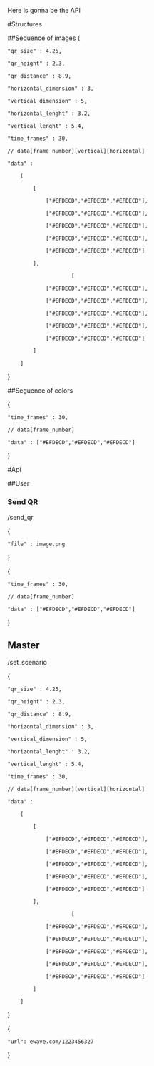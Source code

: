 Here is gonna be the API

#Structures

##Sequence of images
{

    "qr_size" : 4.25,
    
    "qr_height" : 2.3,
    
    "qr_distance" : 8.9,
    
    "horizontal_dimension" : 3,
    
    "vertical_dimension" : 5,
    
    "horizontal_lenght" : 3.2,
    
    "vertical_lenght" : 5.4,
    
    "time_frames" : 30,
    
    // data[frame_number][vertical][horizontal]
    
    "data" : 
    
        [
        
            [
            
                ["#EFDECD","#EFDECD","#EFDECD"],
                
                ["#EFDECD","#EFDECD","#EFDECD"],
                
                ["#EFDECD","#EFDECD","#EFDECD"],
                
                ["#EFDECD","#EFDECD","#EFDECD"],
                
                ["#EFDECD","#EFDECD","#EFDECD"]
                
            ],
            
                        [
            
                ["#EFDECD","#EFDECD","#EFDECD"],
                
                ["#EFDECD","#EFDECD","#EFDECD"],
                
                ["#EFDECD","#EFDECD","#EFDECD"],
                
                ["#EFDECD","#EFDECD","#EFDECD"],
                
                ["#EFDECD","#EFDECD","#EFDECD"]
                
            ]
            
        ]
        
}

##Seguence of colors

{

    "time_frames" : 30,
    
    // data[frame_number]
    
    "data" : ["#EFDECD","#EFDECD","#EFDECD"]
    
}


#Api


##User

### Send QR

/send_qr

{

    "file" : image.png
    
}

{

    "time_frames" : 30,
    
    // data[frame_number]
    
    "data" : ["#EFDECD","#EFDECD","#EFDECD"]
    
}

## Master
/set_scenario

{

    "qr_size" : 4.25,
    
    "qr_height" : 2.3,
    
    "qr_distance" : 8.9,
    
    "horizontal_dimension" : 3,
    
    "vertical_dimension" : 5,
    
    "horizontal_lenght" : 3.2,
    
    "vertical_lenght" : 5.4,
    
    "time_frames" : 30,
    
    // data[frame_number][vertical][horizontal]
    
    "data" : 
    
        [
        
            [
            
                ["#EFDECD","#EFDECD","#EFDECD"],
                
                ["#EFDECD","#EFDECD","#EFDECD"],
                
                ["#EFDECD","#EFDECD","#EFDECD"],
                
                ["#EFDECD","#EFDECD","#EFDECD"],
                
                ["#EFDECD","#EFDECD","#EFDECD"]
                
            ],
            
                        [
            
                ["#EFDECD","#EFDECD","#EFDECD"],
                
                ["#EFDECD","#EFDECD","#EFDECD"],
                
                ["#EFDECD","#EFDECD","#EFDECD"],
                
                ["#EFDECD","#EFDECD","#EFDECD"],
                
                ["#EFDECD","#EFDECD","#EFDECD"]
                
            ]
            
        ]
        
}


{

    "url": ewave.com/1223456327
    
}
